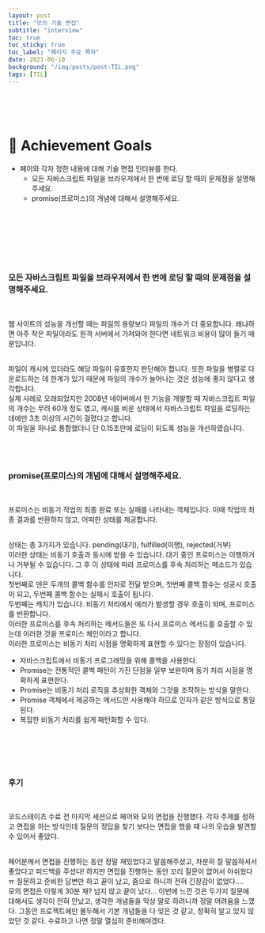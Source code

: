```yaml
---
layout: post
title: "모의 기술 면접"
subtitle: "interview"
toc: true
toc_sticky: true
toc_label: "페이지 주요 목차"
date: 2021-06-10
background: "/img/posts/post-TIL.png"
tags: [TIL]
---
```


<br/>
<br/>
<br/>

# 🎯 Achievement Goals

- 페어와 각자 정한 내용에 대해 기술 면접 인터뷰를 한다.
  - 모든 자바스크립트 파일을 브라우저에서 한 번에 로딩 할 때의 문제점을 설명해주세요.
  - promise(프로미스)의 개념에 대해서 설명해주세요.

<br/>
<br/>
<br/>
<br/>
<br/>
<br/>

### 모든 자바스크립트 파일을 브라우저에서 한 번에 로딩 할 때의 문제점을 설명해주세요.

<br />

웹 사이트의 성능을 개선할 때는 파일의 용량보다 파일의 개수가 더 중요합니다. 왜냐하면 아주 작은 파일이라도 원격 서버에서 가져와야 한다면 네트워크 비용이 많이 들기 때문입니다.

<br />
파일이 캐시에 있더라도 해당 파일이 유효한지 판단해야 합니다. 또한 파일을 병렬로 다운로드하는 데 한계가 있기 때문에 파일의 개수가 늘어나는 것은 성능에 좋지 않다고 생각합니다.

<br />
실제 사례로 오래되었지만 2008년 네이버에서 한 기능을 개발할 때 자바스크립트 파일의 개수는 무려 60개 정도 였고, 캐시를 비운 상태에서 자바스크립트 파일을 로딩하는 데에만 3초 이상의 시간이 걸렸다고 합니다.

<br />
이 파일을 하나로 통합했더니 단 0.15초만에 로딩이 되도록 성능을 개선하였습니다.

<br/>
<br/>
<br/>
<br/>

### promise(프로미스)의 개념에 대해서 설명해주세요.

<br />

프로미스는 비동기 작업의 최종 완료 또는 실패를 나타내는 객체입니다. 이때 작업의 최종 결과를 반환하지 않고, 어떠한 상태를 제공합니다.

<br />
상태는 총 3가지가 있습니다. pending(대기), fulfilled(이행), rejected(거부)

<br />
이러한 상태는 비동기 호출과 동시에 받을 수 있습니다. 대기 중인 프로미스는 이행하거나 거부될 수 있습니다. 그 후 이 상태에 따라 프로미스를 후속 처리하는 메소드가 있습니다.

<br />
첫번째로 덴은 두개의 콜백 함수를 인자로 전달 받으며, 첫번째 콜백 함수는 성공시 호출이 되고, 두번째 콜백 함수는 실패시 호출이 됩니다.

<br />
두번째는 캐치가 있습니다. 비동기 처리에서 에러가 발생할 경우 호출이 되며, 프로미스를 반환합니다.

<br />
이러한 프로미스를 후속 처리하는 메서드들은 또 다시 프로미스 메서드를 호출할 수 있는데 이러한 것을 프로미스 체인이라고 합니다.

<br />
이러한 프로미스는 비동기 처리 시점을 명확하게 표현할 수 있다는 장점이 있습니다.

- 자바스크립트에서 비동기 프로그래밍을 위해 콜백을 사용한다.
- Promise는 전통적인 콜백 패턴이 가진 단점을 일부 보완하며 동기 처리 시점을 명확하게 표현한다.
- Promise는 비동기 처리 로직을 추상화한 객체와 그것을 조작하는 방식을 말한다.
- Promise 객체에서 제공하는 메서드만 사용해야 하므로 인자가 같은 방식으로 통일된다.
- 복잡한 비동기 처리를 쉽게 패턴화할 수 있다.

<br/>
<br/>
<br/>
<br/>

### 후기

<br />

코드스테이츠 수료 전 마지막 세션으로 페어와 모의 면접을 진행했다. 각자 주제를 정하고 면접을 하는 방식인데 질문의 정답을 찾기 보다는 면접을 했을 때 나의 모습을 발견할 수 있어서 좋았다.

<br/>
페어분께서 면접을 진행하는 동안 정말 재밌었다고 말씀해주셨고, 차분히 잘 말씀하셔서 좋았다고 피드백을 주셨다! 하지만 면접을 진행하는 동안 꼬리 질문이 없어서 아쉬웠다 ㅠ 질문하고 준비한 답변만 하고 끝이 났고, 줌으로 하니까 전혀 긴장감이 없었다....

<br />
모의 면접은 이렇게 30분 채? 넘지 않고 끝이 났다... 이번에 느낀 것은 두가지 질문에 대해서도 생각이 전혀 안났고, 생각한 개념들을 막상 말로 하려니까 정말 어려움을 느꼈다. 그동안 프로젝트에만 몰두해서 기본 개념들을 다 잊은 것 같고, 정확히 알고 있지 않았던 것 같다. 수료하고 나면 정말 열심히 준비해야겠다.

<br/>
<br/>
<br/>
<br/>
<br/>
